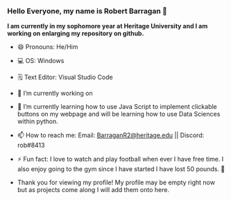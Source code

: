 ### Hello Everyone, my name is Robert Barragan 👋

 **I am currently in my sophomore year at Heritage University and I am working on enlarging my repository on github.**

- 😄 Pronouns: He/Him
- 💻 OS: Windows
- 🗒️ Text Editor: Visual Studio Code
- 🔭 I’m currently working on 
- 🌱 I’m currently learning how to use Java Script to implement clickable buttons on my webpage and will be learning how to use Data Sciences within python.
- 📫 How to reach me: Email: BarraganR2@heritage.edu || Discord: rob#8413
- ⚡ Fun fact: I love to watch and play football when ever I have free time. I also enjoy going to the gym since I have started I have lost 50 pounds. 💪

- Thank you for viewing my profile! My profile may be empty right now but as projects come along I will add them onto here.

<!--
 **I am currently in my sophomore year at Heritage University and I am working on enlarging my repository on github.**

- 😄 Pronouns: He/Him
- 💻 OS: Windows
- 🗒️ Text Editor: Visual Studio Code
- 🔭 I’m currently working on 
- 🌱 I’m currently learning how to use Java Script to implement clickable buttons on my webpage and will be learning how to use Data Sciences within python.
- 📫 How to reach me: Email: BarraganR2@heritage.edu || Discord: rob#8413
- ⚡ Fun fact: I love to watch and play football when ever I have free time. I also enjoy going to the gym since I have started I have lost 50 pounds. 💪

- Thank you for viewing my profile! My profile may be empty right now but as projects come along I will add them onto here.
-->
